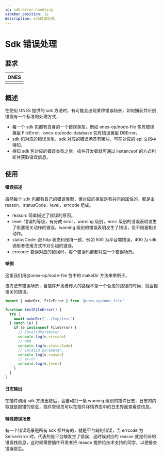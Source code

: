 ```yaml
---
id: sdk-error-handling
sidebar_position: 12
description: sdk错误处理。
---
```


# Sdk 错误处理

## 要求

| **ONES** |
| :------- |
|          |

## 概述

在使用 ONES 提供的 sdk 方法时，有可能会出现某种错误场景，如何捕获并识别错误有一个标准的处理方式，

- 每一个 sdk 包都有自身的一个错误类型，例如 ones-op/node-file 包有错误类型 FileError，ones-op/node-database 包有错误类型 DBError。
- sdk 包对应的错误类型，sdk 对应的错误场景有哪些，可在对应的 api 文档中得知。
- 得知 sdk 包对应的错误类型之后，插件开发者就可通过 instanceof 的方式判断并获取错误信息。

## 使用

#### 错误描述

虽然每个 sdk 包都有自己的错误类型，但对应的类型是有共同的属性的，都是由 reason，statusCode，level，errcode 组成。

- reason: 简单描述了错误的原因。
- level: 错误的等级，有分成 error，warning 级别，error 级别的错误表明发生了阻塞相关动作的错误，warning 级别的错误表明发生了错误，但不阻塞相关动作。
- statusCode: 跟 http 状态码保持一致，例如 500 为平台端错误，400 为 sdk 调用者使用方式不对引起的错误。
- errcode: 错误对应的错误码，每个错误码都都对应一个错误场景。

#### 举例

这里我们用@ones-op/node-file 包中的 makeDir 方法来举例子。

该方法有错误场景，当插件开发者传入的路径不是一个合法的路径的时候，就会报相关的错误。

```typescript
import { makeDir, FileError } from '@ones-op/node-file'

function testFileError() {
  try {
    await makeDir('../tmp/test')
  } catch (e) {
    if (e instanceof FileError) {
      // InvalidParameter
      console.log(e.errcode)
      // 400
      console.log(e.statusCode)
      // Invalid parameter.
      console.log(e.reason)
      // error
      console.log(e.level)
    }
  }
}
```

#### 日志输出

在插件调用 sdk 方法出错后，会自动打一条 warning 级别的插件日志，日志的内容就是报错的信息，插件管理员可以在插件详情界面中的日志界面查看该信息。

#### 特殊错误场景

有一个错误场景是所有 sdk 都共有的，就是平台端的错误，当 errcode 为 ServerError 时，代表的是平台端发生了错误，这时候对应的 reason 就是代码的错误栈信息，这时候需要插件开发者把 reason 提供给技术支持的同学，以便排查错误信息。
